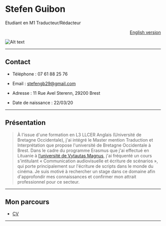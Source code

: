 # **Stefen Guibon**
Etudiant en M1 Traducteur/Rédacteur <p style="text-align: right;"> [English version](indexen.md)</p>



![Alt text](https://img.over-blog-kiwi.com/0/83/12/88/20151106/ob_f207c7_00001731-1280x768.JPG)

* * *

## Contact

* Téléphone : 07 61 88 25 76
+ Email : stefengb29@gmail.com
- Adresse : 11 Rue Avel Sterenn, 29200 Brest 
* Date de naissance : 22/03/20

* * *

## Présentation
> À l'issue d'une formation en L3 LLCER Anglais (Université de Bretagne Occidentale), j'ai intégré le Master mention Traduction et Interprétation que propose l'université de Bretagne Occidentale à Brest. Dans le cadre du programme Erasmus que j'ai effectué en Lituanie à [l’université de Vytautas Magnus](https://www.vdu.lt/en/), j'ai fréquenté un cours s'intitulant « Communication audiovisuelle et écriture de scénarios », qui porte principalement sur l'écriture de scripts dans le monde du cinéma. Je suis motivé à rechercher un stage dans ce domaine afin d'approfondir mes connaissances et confirmer mon attrait professionnel pour ce secteur.

* * *

## Mon parcours 
* [ CV ](SG-CV.pdf)

* * * 
